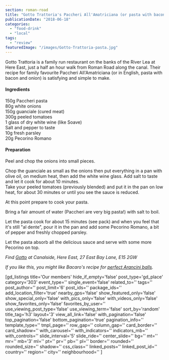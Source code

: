 ```yaml
---
section: roman-road
title: "Gotto Trattoria's Paccheri All'Amatriciana (or pasta with bacon and onion)"
publicationDate: "2018-06-18"
categories: 
  - "food-drink"
  - "local"
tags: 
  - "review"
featuredImage: "/images/Gotto-Trattoria-pasta.jpg"
---
```


Gotto Trattoria is a family run restaurant on the banks of the River Lea at Here East, just a half an hour walk from Roman Road along the canal. Their recipe for family favourite Paccheri All'Amatriciana (or in English, pasta with bacon and onion) is satisfying and simple to make.

#### Ingredients

150g Paccheri pasta  
80g white onions  
150g guanciale (cured meat)  
300g peeled tomatoes  
1 glass of dry white wine (like Soave)  
Salt and pepper to taste  
10g fresh parsley  
20g Pecorino Romano

#### Preparation

Peel and chop the onions into small pieces.

Chop the guanciale as small as the onions then put everything in a pan with olive oil, on medium heat, then add the white wine glass. Add salt to taste and let it cook for about 10 minutes.  
Take your peeled tomatoes (previously blended) and put it in the pan on low heat, for about 30 minutes or until you see the sauce is reduced.

At this point prepare to cook your pasta.

Bring a fair amount of water (Paccheri are very big pasta!) with salt to boil.

Let the pasta cook for about 15 minutes (see pack) and when you feel that it's still "al dente", pour it in the pan and add some Pecorino Romano, a bit of pepper and freshly chopped parsley.

Let the pasta absorb all the delicious sauce and serve with some more Pecorino on top.

_Find [Gotto](https://www.gotto.co.uk/) at Canalside, Here East, 27 East Bay Lane, E15 2GW_

_If you like this, you might like Bacaro's recipe for [perfect Arancini balls](https://romanroadlondon.com/bacaro-recipe-arancini/)._ 

\[gd\_listings title='Our members' hide\_if\_empty='false' post\_type='gd\_place' category='303' event\_type='' single\_event='false' related\_to='' tags='' post\_author='' post\_limit='6' post\_ids='' package\_ids='' add\_location\_filter='true' nearby\_gps='false' show\_featured\_only='false' show\_special\_only='false' with\_pics\_only='false' with\_videos\_only='false' show\_favorites\_only='false' favorites\_by\_user='' use\_viewing\_post\_type='false' use\_viewing\_term='false' sort\_by='random' title\_tag='h3' layout='3' view\_all\_link='false' with\_pagination='false' top\_pagination='false' bottom\_pagination='true' pagination\_info='' template\_type='' tmpl\_page='' row\_gap='' column\_gap='' card\_border='' card\_shadow='' with\_carousel='' with\_indicators='' indicators\_mb='' with\_controls='' slide\_interval='5' slide\_ride='' center\_slide='' bg='' mt='' mr='' mb='3' ml='' pt='' pr='' pb='' pl='' border='' rounded='' rounded\_size='' shadow='' css\_class='' linked\_posts='' linked\_post\_id='' country='' region='' city='' neighbourhood='' \]
